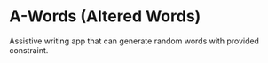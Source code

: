 # A-Words (Altered Words)
Assistive writing app that can generate random words with provided constraint.
